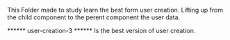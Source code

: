 This Folder made to study learn the best form user creation.
Lifting up from the child component to the perent component the user data.

****** user-creation-3 ******
Is the best version of user creation.